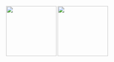<img align="left" height="137px" src="https://github-readme-stats-one-rosy.vercel.app/api?username=CodecNomad&hide_title=true&hide_border=true&show_icons=true&count_private=true&line_height=21&theme=dracula" />

<img align="left" height="137px" src="https://github-readme-stats-one-rosy.vercel.app/api/top-langs/?username=CodecNomad&hide_title=true&hide_border=true&layout=compact&hide=html&theme=dracula" />
